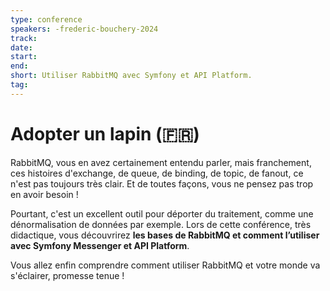 ```yaml
---
type: conference
speakers: -frederic-bouchery-2024 
track: 
date: 
start: 
end: 
short: Utiliser RabbitMQ avec Symfony et API Platform. 
tag: 
---
```


# Adopter un lapin (🇫🇷) 

RabbitMQ, vous en avez certainement entendu parler, mais franchement, ces histoires d'exchange, de queue, de binding, de topic, de fanout, ce n'est pas toujours très clair. Et de toutes façons, vous ne pensez pas trop en avoir besoin ! 

Pourtant, c'est un excellent outil pour déporter du traitement, comme une dénormalisation de données par exemple. Lors de cette conférence, très didactique, vous découvrirez **les bases de RabbitMQ et comment l’utiliser avec Symfony Messenger et API Platform**. 

Vous allez enfin comprendre comment utiliser RabbitMQ et votre monde va s'éclairer, promesse tenue !
